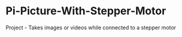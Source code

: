 # Pi-Picture-With-Stepper-Motor
Project - Takes images or videos while connected to a stepper motor
